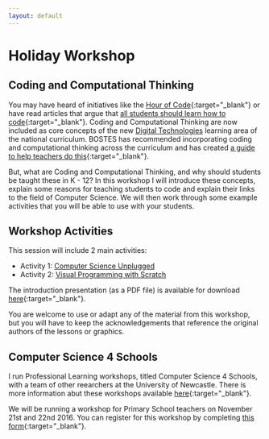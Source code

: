 ```yaml
---
layout: default
---
```


# Holiday Workshop

## Coding and Computational Thinking

You may have heard of initiatives like the [Hour of Code](https://code.org/learn){:target="_blank"} or have read articles that argue that [all students should learn how to code](https://theconversation.com/an-education-for-the-21st-century-means-teaching-coding-in-schools-42046){:target="_blank"}.
Coding and Computational Thinking are now included as core concepts of the new [Digital Technologies](http://www.australiancurriculum.edu.au/technologies/digital-technologies/curriculum/f-10?layout=1) learning area of the national curriculum. 
BOSTES has recommended incorporating coding and computational thinking across the curriculum and has created [a guide to help teachers do this](http://k6.boardofstudies.nsw.edu.au/wps/portal/go/science-and-technology/statement-on-coding){:target="_blank"}.

But, what are Coding and Computational Thinking, and why should students be taught these in K - 12? In this workshop I will introduce these concepts, explain some reasons for teaching students to code and explain their links to the field of Computer Science. We will then work through some example activities that you will be able to use with your students.

## Workshop Activities

This session will include 2 main activities:

- Activity 1: [Computer Science Unplugged](cs_unplugged)
- Activity 2: [Visual Programming with Scratch](programming_scratch)

The introduction presentation (as a PDF file) is available for download [here](introduction.pdf){:target="_blank"}.

You are welcome to use or adapt any of the material from this workshop, but you will have to keep the acknowledgements that reference the original authors of the lessons or graphics.

## Computer Science 4 Schools

I run Professional Learning workshops, titled Computer Science 4 Schools, with a team of other reearchers at the University of Newcastle. 
There is more information abut these workshops available [here](https://newcastle.edu.au/cs4s){:target="_blank"}.

We will be running a workshop for Primary School teachers on November 21st and 22nd 2016. 
You can register for this workshop by completing [this form](https://goo.gl/forms/byE9QBXJHYdf6BZk2){:target="_blank"}.
